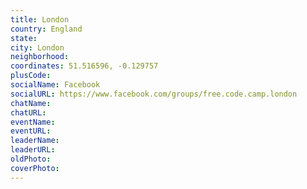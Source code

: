 ```yaml
---
title: London
country: England
state: 
city: London
neighborhood: 
coordinates: 51.516596, -0.129757
plusCode:
socialName: Facebook
socialURL: https://www.facebook.com/groups/free.code.camp.london
chatName:
chatURL:
eventName:
eventURL:
leaderName:
leaderURL:
oldPhoto: 
coverPhoto:
---
```

